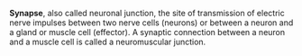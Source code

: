 **Synapse**, also called neuronal junction, the site of transmission of electric nerve impulses between two nerve cells (neurons) or between a neuron and a gland or muscle cell (effector). A synaptic connection between a neuron and a muscle cell is called a neuromuscular junction.